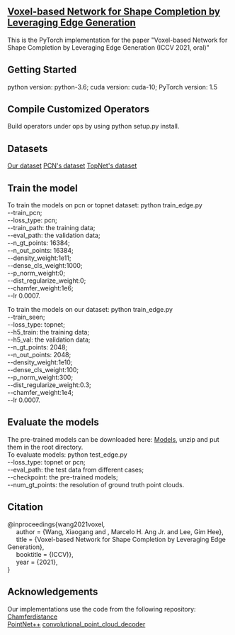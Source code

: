 ## [Voxel-based Network for Shape Completion by Leveraging Edge Generation](https://arxiv.org/pdf/2108.09936.pdf)

This is the PyTorch implementation for the paper "Voxel-based Network for Shape Completion by Leveraging Edge Generation (ICCV 2021, oral)"

## Getting Started
python version: python-3.6;  cuda version: cuda-10;  PyTorch version: 1.5

## Compile Customized Operators
Build operators under ops by using python setup.py install.

## Datasets
[Our dataset](https://drive.google.com/file/d/1w0max7KksZQtlYsZN9WQpWIACZrVCR5t/view?usp=sharing)   [PCN's dataset](https://github.com/wentaoyuan/pcn)  [TopNet's dataset](https://github.com/lynetcha/completion3d)
    
## Train the model
To train the models on pcn or topnet dataset: python train_edge.py  
    --train_pcn;  
    --loss_type: pcn;  
    --train_path: the training data;  
    --eval_path: the validation data;  
    --n_gt_points: 16384;  
    --n_out_points: 16384;  
    --density_weight:1e11;   
    --dense_cls_weight:1000;   
    --p_norm_weight:0;  
    --dist_regularize_weight:0;  
    --chamfer_weight:1e6;  
    --lr 0.0007.
    
To train the models on our dataset: python train_edge.py   
    --train_seen;  
    --loss_type: topnet;  
    --h5_train: the training data;  
    --h5_val: the validation data;  
    --n_gt_points: 2048;  
    --n_out_points: 2048;  
    --density_weight:1e10;   
    --dense_cls_weight:100;   
    --p_norm_weight:300;  
    --dist_regularize_weight:0.3;  
    --chamfer_weight:1e4;  
    --lr 0.0007.
    

## Evaluate the models
The pre-trained models can be downloaded here: [Models](https://drive.google.com/file/d/1U8csGt588IV9setytFjqK6VIpGFM6GhJ/view?usp=sharing), unzip and put them in the root directory.  
To evaluate models: python test_edge.py  
    --loss_type: topnet or pcn;  
    --eval_path: the test data from different cases;   
    --checkpoint: the pre-trained models;   
    --num_gt_points: the resolution of ground truth point clouds.
    
## Citation
@inproceedings{wang2021voxel,  
&nbsp;&nbsp;&nbsp;&nbsp;      author    = {Wang, Xiaogang and , Marcelo H. Ang Jr. and Lee, Gim Hee},  
&nbsp;&nbsp;&nbsp;&nbsp;      title     = {Voxel-based Network for Shape Completion by Leveraging Edge Generation},  
&nbsp;&nbsp;&nbsp;&nbsp;      booktitle = {ICCV)},         
&nbsp;&nbsp;&nbsp;&nbsp;      year      = {2021},  
}

## Acknowledgements 
Our implementations use the code from the following repository:  
[Chamferdistance](https://github.com/krrish94/chamferdist/tree/488b2d6b9f62014a04109dfe8ee3a68189c44f4d)        
[PointNet++](https://github.com/erikwijmans/Pointnet2_PyTorch)
[convolutional_point_cloud_decoder](https://gitlab.vci.rwth-aachen.de:9000/lim/convolutional_point_cloud_decoder)
